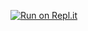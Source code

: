 [![Run on Repl.it](https://repl.it/badge/github/bdistin/OhGodMusicBot)](https://repl.it/github/bdistin/OhGodMusicBot)

